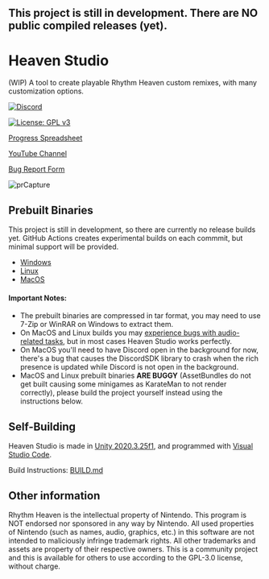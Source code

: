 ## This project is still in development. There are NO public compiled releases (yet).
# Heaven Studio

(WIP) A tool to create playable Rhythm Heaven custom remixes, with many customization options.

<p>
  <a href="https://discord.gg/2kdZ8kFyEN">
    <img src="https://img.shields.io/discord/945450048832040980?color=5865F2&label=Heaven%20Studio&logo=discord&logoColor=white" alt="Discord">
  </a>
</p>

[![License: GPL v3](https://img.shields.io/badge/License-GPLv3-blue.svg)](https://www.gnu.org/licenses/gpl-3.0)

[Progress Spreadsheet](https://docs.google.com/spreadsheets/d/1NXxIeL4nsdjChrxAZTPpk20QOKEdQWGbXIhT4TclB6k/edit?usp=sharing)

[YouTube Channel](https://www.youtube.com/channel/UCAb3R-5qyXWOEj8B4vibhxQ)

[Bug Report Form](https://docs.google.com/forms/d/e/1FAIpQLSfu0p2ZjrfwwEvpLgJ4Hw-AAN3jh4QNSEk0U7mjDvwiIkoRAw/viewform?usp=pp_url)

![prCapture](https://user-images.githubusercontent.com/43734252/212429715-1971929f-fee1-442f-8ba2-694e1732590a.png)



## Prebuilt Binaries
This project is still in development, so there are currently no release builds yet. GitHub Actions creates experimental builds on each commmit, but minimal support will be provided.


- [Windows](https://nightly.link/megaminerjenny/HeavenStudio/workflows/windows/master/StandaloneWindows64-build.zip)
- [Linux](https://nightly.link/megaminerjenny/HeavenStudio/workflows/linux/master/StandaloneLinux64-build.zip)
- [MacOS](https://nightly.link/megaminerjenny/HeavenStudio/workflows/macos/master/StandaloneOSX-build.zip)
#### Important Notes:
- The prebuilt binaries are compressed in tar format, you may need to use 7-Zip or WinRAR on Windows to extract them.
- On MacOS and Linux builds you may [experience bugs with audio-related tasks](https://github.com/megaminerjenny/HeavenStudio/issues/72), but in most cases Heaven Studio works perfectly.
- On MacOS you'll need to have Discord open in the background for now, there's a bug that causes the DiscordSDK library to crash when the rich presence is updated while Discord is not open in the background.
- MacOS and Linux prebuilt binaries **ARE BUGGY** (AssetBundles do not get built causing some minigames as KarateMan to not render correctly), please build the project yourself instead using the instructions below.


## Self-Building

Heaven Studio is made in [Unity 2020.3.25f1](https://unity3d.com/unity/whats-new/2020.3.25),
and programmed with [Visual Studio Code](https://code.visualstudio.com/).

Build Instructions: [BUILD.md](https://github.com/megaminerjenny/HeavenStudio/blob/master/BUILD.md)

## Other information
Rhythm Heaven is the intellectual property of Nintendo. This program is NOT endorsed nor sponsored in any way by Nintendo. All used properties of Nintendo (such as names, audio, graphics, etc.) in this software are not intended to maliciously infringe trademark rights. All other trademarks and assets are property of their respective owners. This is a community project and this is available for others to use according to the GPL-3.0 license, without charge.

